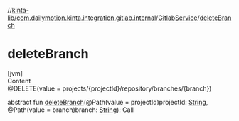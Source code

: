 //[kinta-lib](../../../index.md)/[com.dailymotion.kinta.integration.gitlab.internal](../index.md)/[GitlabService](index.md)/[deleteBranch](delete-branch.md)



# deleteBranch  
[jvm]  
Content  
@DELETE(value = projects/{projectId}/repository/branches/{branch})  
  
abstract fun [deleteBranch](delete-branch.md)(@Path(value = projectId)projectId: [String](https://kotlinlang.org/api/latest/jvm/stdlib/kotlin/-string/index.html), @Path(value = branch)branch: [String](https://kotlinlang.org/api/latest/jvm/stdlib/kotlin/-string/index.html)): Call<ResponseBody>  



